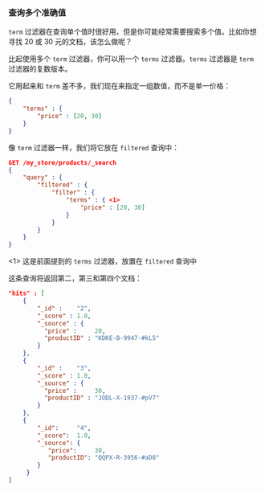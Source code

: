 ### 查询多个准确值

`term` 过滤器在查询单个值时很好用，但是你可能经常需要搜索多个值。比如你想寻找 20 或 30 元的文档，该怎么做呢？

比起使用多个 `term` 过滤器，你可以用一个 `terms` 过滤器。`terms` 过滤器是 `term` 过滤器的复数版本。

它用起来和 `term` 差不多，我们现在来指定一组数值，而不是单一价格：

```json
{
    "terms" : {
        "price" : [20, 30]
    }
}
```

像 `term` 过滤器一样，我们将它放在 `filtered` 查询中：

```json
GET /my_store/products/_search
{
    "query" : {
        "filtered" : {
            "filter" : {
                "terms" : { <1>
                    "price" : [20, 30]
                }
            }
        }
    }
}
```

<!-- SENSE: 080_Structured_Search/15_Terms_filter.json -->

<1> 这是前面提到的 `terms` 过滤器，放置在 `filtered` 查询中

这条查询将返回第二，第三和第四个文档：

```json
"hits" : [
    {
        "_id" :    "2",
        "_score" : 1.0,
        "_source" : {
          "price" :     20,
          "productID" : "KDKE-B-9947-#kL5"
        }
    },
    {
        "_id" :    "3",
        "_score" : 1.0,
        "_source" : {
          "price" :     30,
          "productID" : "JODL-X-1937-#pV7"
        }
    },
    {
        "_id":     "4",
        "_score":  1.0,
        "_source": {
           "price":     30,
           "productID": "QQPX-R-3956-#aD8"
        }
     }
]
```
